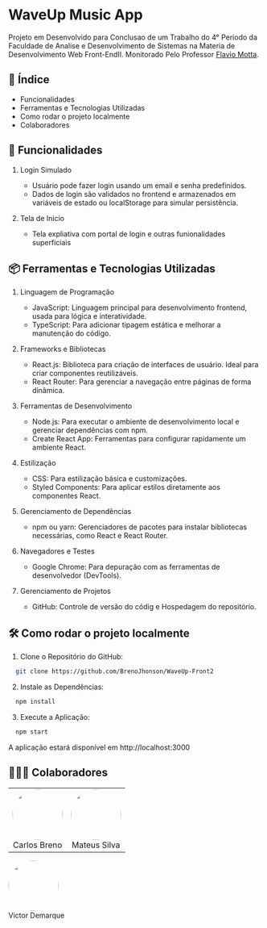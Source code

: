 # WaveUp Music App
  Projeto em Desenvolvido para Conclusao de um Trabalho do 4° Periodo da Faculdade de Analise e Desenvolvimento de Sistemas na Materia de Desenvolvimento Web Front-EndII. Monitorado Pelo Professor [Flavio Motta](https://github.com/FlavioAAMotta).

## 📘 Índice
* Funcionalidades
* Ferramentas e Tecnologias Utilizadas
* Como rodar o projeto localmente
* Colaboradores

## 🚀 Funcionalidades
1. Login Simulado
    * Usuário pode fazer login usando um email e senha predefinidos.
    * Dados de login são validados no frontend e armazenados em variáveis de estado ou localStorage para simular persistência.

2. Tela de Inicio
    * Tela expliativa com portal de login e outras funionalidades superficiais

## 📦 Ferramentas e Tecnologias Utilizadas
1. Linguagem de Programação
    * JavaScript: Linguagem principal para desenvolvimento frontend, usada para lógica e interatividade.
    * TypeScript: Para adicionar tipagem estática e melhorar a manutenção do código.

2. Frameworks e Bibliotecas
    * React.js: Biblioteca para criação de interfaces de usuário. Ideal para criar componentes reutilizáveis.
    * React Router: Para gerenciar a navegação entre páginas de forma dinâmica.

3. Ferramentas de Desenvolvimento
    * Node.js: Para executar o ambiente de desenvolvimento local e gerenciar dependências com npm.
    * Create React App: Ferramentas para configurar rapidamente um ambiente React.

4. Estilização
    * CSS: Para estilização básica e customizações.
    * Styled Components: Para aplicar estilos diretamente aos componentes React.

5. Gerenciamento de Dependências
    * npm ou yarn: Gerenciadores de pacotes para instalar bibliotecas necessárias, como React e React Router.

6. Navegadores e Testes
    * Google Chrome: Para depuração com as ferramentas de desenvolvedor (DevTools).

7. Gerenciamento de Projetos
    * GitHub: Controle de versão do códig e Hospedagem do repositório.


## 🛠️ Como rodar o projeto localmente
  1. Clone o Repositório do GitHub:
  ```bash
    git clone https://github.com/BrenoJhonson/WaveUp-Front2
  ```

  2. Instale as Dependências:
  ```bash
    npm install
  ```

  3. Execute a Aplicação:
  ```bash
    npm start
  ```
  A aplicação estará disponível em http://localhost:3000

## 👨🏽‍💻 Colaboradores

<div align="center">
  <table>
    <tr>
      <td align="center">
        <a href="https://github.com/BrenoJhonson" style="text-decoration: none;">
          <img src="https://avatars.githubusercontent.com/u/168320214?v=4" width="100" height="100" style="border-radius: 50%;">
          <br>
          Carlos Breno
        </a>
      <td align="center">
        <a href="https://github.com/mateus-2002" style="text-decoration: none;">
          <img src="https://avatars.githubusercontent.com/u/180777561?v=4" width="100" height="100" style="border-radius: 50%;">
          <br>
          Mateus Silva
        </a>
      </td>
    </tr>
  </table>
</div>
      <td align="center">
        <a href="https://github.com/VitinDemarque" style="text-decoration: none;">
          <img src="https://avatars.githubusercontent.com/u/126296402?v=4" width="100" height="100" style="border-radius: 50%;">
          <br>
          Victor Demarque
        </a>
      </td>
    </tr>
  </table>
</div>